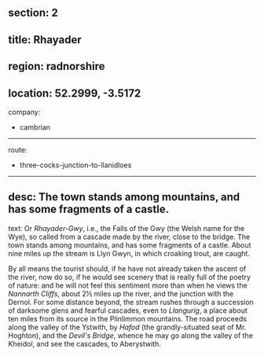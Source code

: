 section: 2
----
title: Rhayader
----
region: radnorshire
----
location: 52.2999, -3.5172
----
company:
- cambrian
----
route:
- three-cocks-junction-to-llanidloes
----
desc: The town stands among mountains, and has some fragments of a castle.
----
text: Or *Rhayader-Gwy*, i.e., the Falls of the Gwy (the Welsh name for the Wye), so called from a cascade made by the river, close to the bridge. The town stands among mountains, and has some fragments of a castle. About nine miles up the stream is Llyn Gwyn, in which croaking trout, are caught.

By all means the tourist should, if he have not already taken the ascent of the river, now do so, if he would see scenery that is really full of the poetry of nature: and he will not feel this sentiment more than when he views the *Nannarth Cliffs*, about 2½ miles up the river, and the junction with the Dernol. For some distance beyond, the stream rushes through a succession of darksome glens and fearful cascades, even to *Llangurig*, a place about ten miles from its source in the Plinlimmon mountains. The road proceeds along the valley of the Ystwith, by *Hafod* (the grandly-situated seat of Mr. Hoghton), and the *Devil's Bridge*, whence he may go along the valley of the Kheidol, and see the cascades, to Aberystwith.
